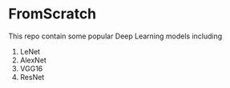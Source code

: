# FromScratch
This repo contain some popular Deep Learning models including
1. LeNet
2. AlexNet
3. VGG16
4. ResNet

